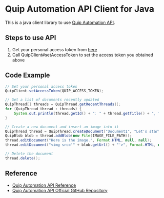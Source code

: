 Quip Automation API Client for Java
===================================

This is a java client library to use [Quip Automation API](https://salesforce.quip.com/dev/automation/documentation).

## Steps to use API

1. Get your personal access token from [here](https://quip.com/api/personal-token)
2. Call QuipClient#setAccessToken to set the access token you obtained above

## Code Example

```java
// Set your personal access token
QuipClient.setAccessToken(QUIP_ACCESS_TOKEN);

// Get a list of documents recently updated
QuipThread[] threads = QuipThread.getRecentThreads();
for (QuipThread thread : threads) {
    System.out.println(thread.getId() + ": " + thread.getTitle() + ", " + thread.getLink());
}

// Create a new document and insert an image into it
QuipThread thread = QuipThread.createDocument("Document1", "Let's start!", null, Format.HTML, Type.DOCUMENT);
QuipBlob blob = thread.addBlob(new File(IMAGE_FILE_PATH));
thread.editDocument("Here is the image.", Format.HTML, null, null);
thread.editDocument("<img src='" + blob.getUrl() + "'>", Format.HTML, null, null);

// Delete the document
thread.delete();
```

## Reference

* [Quip Automation API Reference](https://quip.com/api/reference)
* [Quip Automation API Official GitHub Repository](https://github.com/quip/quip-api)